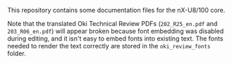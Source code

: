 This repository contains some documentation files for the nX-U8/100 core.

Note that the translated Oki Technical Review PDFs (`202_R25_en.pdf` and `203_R06_en.pdf`) will appear broken because font embedding was disabled during editing, and it isn't easy to embed fonts into existing text.
The fonts needed to render the text correctly are stored in the `oki_review_fonts` folder.
